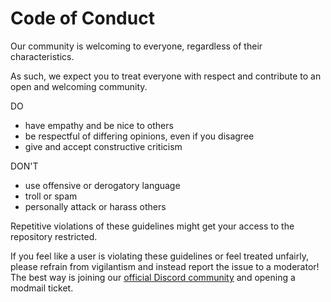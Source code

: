# Code of Conduct

Our community is welcoming to everyone, regardless of their characteristics.

As such, we expect you to treat everyone with respect and contribute to an open and welcoming community.

DO

- have empathy and be nice to others
- be respectful of differing opinions, even if you disagree
- give and accept constructive criticism

DON'T

- use offensive or derogatory language
- troll or spam
- personally attack or harass others

Repetitive violations of these guidelines might get your access to the repository restricted.

If you feel like a user is violating these guidelines or feel treated unfairly, please refrain from vigilantism
and instead report the issue to a moderator! The best way is joining our [official Discord community](https://discord.gg/equicord-1173279886065029291)
and opening a modmail ticket.

